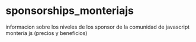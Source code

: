 # sponsorships_monteriajs
informacion sobre los niveles de los sponsor de la comunidad de javascript montería js (precios  y beneficios)
